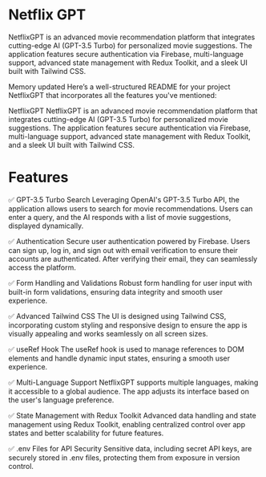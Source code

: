 # Netflix GPT

NetflixGPT is an advanced movie recommendation platform that integrates cutting-edge AI (GPT-3.5 Turbo) for personalized movie suggestions. The application features secure authentication via Firebase, multi-language support, advanced state management with Redux Toolkit, and a sleek UI built with Tailwind CSS.



Memory updated
Here’s a well-structured README for your project NetflixGPT that incorporates all the features you've mentioned:

NetflixGPT
NetflixGPT is an advanced movie recommendation platform that integrates cutting-edge AI (GPT-3.5 Turbo) for personalized movie suggestions. The application features secure authentication via Firebase, multi-language support, advanced state management with Redux Toolkit, and a sleek UI built with Tailwind CSS.

# Features
✅ GPT-3.5 Turbo Search
Leveraging OpenAI's GPT-3.5 Turbo API, the application allows users to search for movie recommendations. Users can enter a query, and the AI responds with a list of movie suggestions, displayed dynamically.

✅ Authentication
Secure user authentication powered by Firebase. Users can sign up, log in, and sign out with email verification to ensure their accounts are authenticated. After verifying their email, they can seamlessly access the platform.

✅ Form Handling and Validations
Robust form handling for user input with built-in form validations, ensuring data integrity and smooth user experience.

✅ Advanced Tailwind CSS
The UI is designed using Tailwind CSS, incorporating custom styling and responsive design to ensure the app is visually appealing and works seamlessly on all screen sizes.

✅ useRef Hook
The useRef hook is used to manage references to DOM elements and handle dynamic input states, ensuring a smooth user experience.

✅ Multi-Language Support
NetflixGPT supports multiple languages, making it accessible to a global audience. The app adjusts its interface based on the user's language preference.

✅ State Management with Redux Toolkit
Advanced data handling and state management using Redux Toolkit, enabling centralized control over app states and better scalability for future features.

✅ .env Files for API Security
Sensitive data, including secret API keys, are securely stored in .env files, protecting them from exposure in version control.